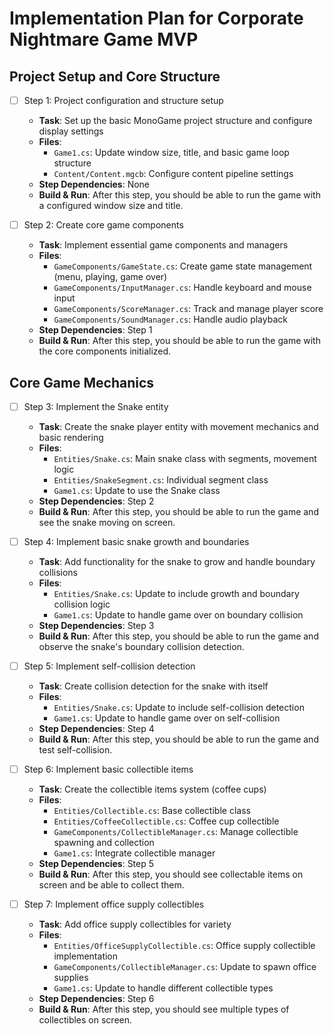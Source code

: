 # Implementation Plan for Corporate Nightmare Game MVP

## Project Setup and Core Structure
- [ ] Step 1: Project configuration and structure setup
  - **Task**: Set up the basic MonoGame project structure and configure display settings
  - **Files**:
    - `Game1.cs`: Update window size, title, and basic game loop structure
    - `Content/Content.mgcb`: Configure content pipeline settings
  - **Step Dependencies**: None
  - **Build & Run**: After this step, you should be able to run the game with a configured window size and title.

- [ ] Step 2: Create core game components
  - **Task**: Implement essential game components and managers
  - **Files**:
    - `GameComponents/GameState.cs`: Create game state management (menu, playing, game over)
    - `GameComponents/InputManager.cs`: Handle keyboard and mouse input
    - `GameComponents/ScoreManager.cs`: Track and manage player score
    - `GameComponents/SoundManager.cs`: Handle audio playback
  - **Step Dependencies**: Step 1
  - **Build & Run**: After this step, you should be able to run the game with the core components initialized.

## Core Game Mechanics
- [ ] Step 3: Implement the Snake entity
  - **Task**: Create the snake player entity with movement mechanics and basic rendering
  - **Files**:
    - `Entities/Snake.cs`: Main snake class with segments, movement logic
    - `Entities/SnakeSegment.cs`: Individual segment class
    - `Game1.cs`: Update to use the Snake class
  - **Step Dependencies**: Step 2
  - **Build & Run**: After this step, you should be able to run the game and see the snake moving on screen.

- [ ] Step 4: Implement basic snake growth and boundaries
  - **Task**: Add functionality for the snake to grow and handle boundary collisions
  - **Files**:
    - `Entities/Snake.cs`: Update to include growth and boundary collision logic
    - `Game1.cs`: Update to handle game over on boundary collision
  - **Step Dependencies**: Step 3
  - **Build & Run**: After this step, you should be able to run the game and observe the snake's boundary collision detection.

- [ ] Step 5: Implement self-collision detection
  - **Task**: Create collision detection for the snake with itself
  - **Files**:
    - `Entities/Snake.cs`: Update to include self-collision detection
    - `Game1.cs`: Update to handle game over on self-collision
  - **Step Dependencies**: Step 4
  - **Build & Run**: After this step, you should be able to run the game and test self-collision.

- [ ] Step 6: Implement basic collectible items
  - **Task**: Create the collectible items system (coffee cups)
  - **Files**:
    - `Entities/Collectible.cs`: Base collectible class
    - `Entities/CoffeeCollectible.cs`: Coffee cup collectible
    - `GameComponents/CollectibleManager.cs`: Manage collectible spawning and collection
    - `Game1.cs`: Integrate collectible manager
  - **Step Dependencies**: Step 5
  - **Build & Run**: After this step, you should see collectable items on screen and be able to collect them.

- [ ] Step 7: Implement office supply collectibles
  - **Task**: Add office supply collectibles for variety
  - **Files**:
    - `Entities/OfficeSupplyCollectible.cs`: Office supply collectible implementation
    - `GameComponents/CollectibleManager.cs`: Update to spawn office supplies
    - `Game1.cs`: Update to handle different collectible types
  - **Step Dependencies**: Step 6
  - **Build & Run**: After this step, you should see multiple types of collectibles on screen.